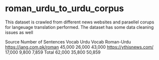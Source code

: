 # roman_urdu_to_urdu_corpus

This dataset is crawled from different news websites and paraellel corups for langeuage translation performed.
The dataset has some data cleaning issues as well


Source	                 Number of Sentences	Vocab Urdu	Vocab Roman-Urdu
https://jang.com.pk/roman 45,000	              26,000	      43,000
https://ythisnews.com/    17,000	              9,800	        7,859
Total	                    62,000	              35,800	      50,859
